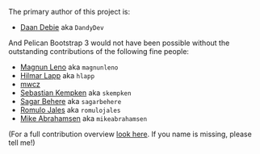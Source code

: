 The primary author of this project is:

- [Daan Debie](https://github.com/DandyDev) aka `DandyDev`

And Pelican Bootstrap 3 would not have been possible without the outstanding contributions of the following fine people:

- [Magnun Leno](https://github.com/magnunleno) aka `magnunleno`
- [Hilmar Lapp](https://github.com/hlapp) aka `hlapp`
- [mwcz](https://github.com/mwcz)
- [Sebastian Kempken](https://github.com/skempken) aka `skempken`
- [Sagar Behere](https://github.com/sagarbehere) aka `sagarbehere`
- [Romulo Jales](https://github.com/romulojales) aka `romulojales`
- [Mike Abrahamsen](https://github.com/mikeabrahamsen) aka `mikeabrahamsen`

(For a full contribution overview [look here](https://github.com/DandyDev/pelican-bootstrap3/graphs/contributors).
If you name is missing, please tell me!)